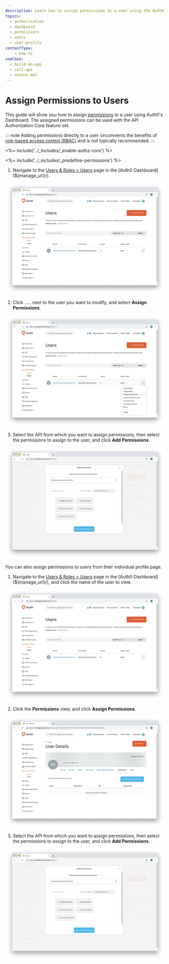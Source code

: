 ```yaml
---
description: Learn how to assign permissions to a user using the Auth0 Management Dashboard. For use with Auth0's API Authorization Core feature set.
topics:
  - authorization
  - dashboard
  - permissions
  - users
  - user-profile
contentType: 
    - how-to
useCase:
  - build-an-app
  - call-api
  - secure-api
---
```

# Assign Permissions to Users

This guide will show you how to assign [permissions](/authorization/concepts/rbac) to a user using Auth0's Dashboard. The assigned permissions can be used with the API Authorization Core feature set.

::: note
Adding permissions directly to a user circumvents the benefits of [role-based access control (RBAC)](/authorization/concepts/rbac) and is not typically recommended.
:::

<%= include('../_includes/_enable-authz-core') %>

<%= include('../_includes/_predefine-permissions') %>

1. Navigate to the [Users & Roles > Users](${manage_url}/#/users) page in the [Auth0 Dashboard](${manage_url}/). 

![View Users](/media/articles/authorization/user-list.png)

2. Click **`...`** next to the user you want to modify, and select **Assign Permissions**.

![Select Assign Permissions](/media/articles/authorization/user-list-assign-permissions.png)

3. Select the API from which you want to assign permissions, then select the permissions to assign to the user, and click **Add Permissions**.

![Assign Permissions](/media/articles/authorization/user-add-permissions.png)

You can also assign permissions to users from their individual profile page.

1. Navigate to the [Users & Roles > Users](${manage_url}/#/users) page in the [Auth0 Dashboard](${manage_url}/), and click the name of the user to view.

![Select User](/media/articles/authorization/user-list.png)

2. Click the **Permissions** view, and click **Assign Permissions**.

![View Roles](/media/articles/authorization/user-prof-empty-permissions.png)

3. Select the API from which you want to assign permissions, then select the permissions to assign to the user, and click **Add Permissions**.

![Assign Permissions](/media/articles/authorization/user-add-permissions.png)